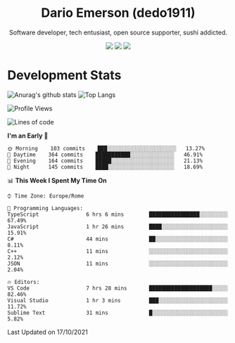 <div align="center">
  
# Dario Emerson (dedo1911)
Software developer, tech entusiast, open source supporter, sushi addicted.

[![](https://img.shields.io/badge/-Linkedin-informational?style=for-the-badge&logo=linkedin&logoColor=white&color=2867B2)](http://linkedin.com/in/dedo1911)
[![](https://img.shields.io/badge/-Telegram-informational?style=for-the-badge&logo=telegram&logoColor=white&color=0088cc)](https://t.me/dedo1911)
[![](https://img.shields.io/badge/-Facebook-informational?style=for-the-badge&logo=facebook&logoColor=white&color=3b5998)](https://fb.com/dedo1911)

</div>

# Development Stats

![Anurag's github stats](https://github-readme-stats.vercel.app/api?username=dedo1911&count_private=true&show_icons=true&theme=chartreuse-dark)
![Top Langs](https://github-readme-stats.vercel.app/api/top-langs/?username=dedo1911&theme=chartreuse-dark&layout=compact)

<!--START_SECTION:waka-->
![Profile Views](http://img.shields.io/badge/Profile%20Views-0-blue)

![Lines of code](https://img.shields.io/badge/From%20Hello%20World%20I%27ve%20Written-65323%20lines%20of%20code-blue)

**I'm an Early 🐤** 

```text
🌞 Morning    103 commits    ███░░░░░░░░░░░░░░░░░░░░░░   13.27% 
🌆 Daytime    364 commits    ███████████░░░░░░░░░░░░░░   46.91% 
🌃 Evening    164 commits    █████░░░░░░░░░░░░░░░░░░░░   21.13% 
🌙 Night      145 commits    ████░░░░░░░░░░░░░░░░░░░░░   18.69%

```


📊 **This Week I Spent My Time On** 

```text
⌚︎ Time Zone: Europe/Rome

💬 Programming Languages: 
TypeScript               6 hrs 6 mins        ████████████████░░░░░░░░░   67.49% 
JavaScript               1 hr 26 mins        ████░░░░░░░░░░░░░░░░░░░░░   15.91% 
C#                       44 mins             ██░░░░░░░░░░░░░░░░░░░░░░░   8.11% 
C++                      11 mins             ░░░░░░░░░░░░░░░░░░░░░░░░░   2.12% 
JSON                     11 mins             ░░░░░░░░░░░░░░░░░░░░░░░░░   2.04%

🔥 Editors: 
VS Code                  7 hrs 28 mins       ████████████████████░░░░░   82.46% 
Visual Studio            1 hr 3 mins         ███░░░░░░░░░░░░░░░░░░░░░░   11.72% 
Sublime Text             31 mins             █░░░░░░░░░░░░░░░░░░░░░░░░   5.82%

```


 Last Updated on 17/10/2021
<!--END_SECTION:waka-->

<!--
**dedo1911/dedo1911** is a ✨ _special_ ✨ repository because its `README.md` (this file) appears on your GitHub profile.

Here are some ideas to get you started:

- 🔭 I’m currently working on ...
- 🌱 I’m currently learning ...
- 👯 I’m looking to collaborate on ...
- 🤔 I’m looking for help with ...
- 💬 Ask me about ...
- 📫 How to reach me: ...
- 😄 Pronouns: ...
- ⚡ Fun fact: ...
-->
